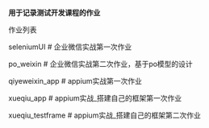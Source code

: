 **用于记录测试开发课程的作业**

作业列表

seleniumUI # 企业微信实战第一次作业

po_weixin # 企业微信实战第二次作业，基于po模型的设计

qiyeweixin_app # appium实战第一次作业 

xueqiu_app # appium实战_搭建自己的框架第一次作业

xueqiu_testframe # appium实战_搭建自己的框架第二次作业
